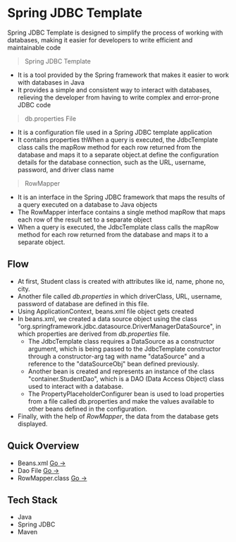 # Spring JDBC Template

Spring JDBC Template is designed to simplify the process of working with databases, making it easier for developers to write efficient and maintainable code

> Spring JDBC Template
- It is a tool provided by the Spring framework that makes it easier to work with databases in Java
- It provides a simple and consistent way to interact with databases, relieving the developer from having to write complex and error-prone JDBC code

> db.properties File
- It is a configuration file used in a Spring JDBC template application
- It contains properties thWhen a query is executed, the JdbcTemplate class calls the mapRow method for each row returned from the database and maps it to a separate object.at define the configuration details for the database connection, such as the URL, username, password, and driver class name

> RowMapper
- It is an interface in the Spring JDBC framework that maps the results of a query executed on a database to Java objects
- The RowMapper interface contains a single method mapRow that maps each row of the result set to a separate object
- When a query is executed, the JdbcTemplate class calls the mapRow method for each row returned from the database and maps it to a separate object.

## Flow
- At first, Student class is created with attributes like id, name, phone no, city.
- Another file called *db.properties* in which driverClass, URL, username, password of database are defined in this file.
- Using ApplicationContext, beans.xml file object gets created
- In beans.xml, we created a data source object using the class "org.springframework.jdbc.datasource.DriverManagerDataSource", in which properties are derived from *db.properties* file.
  - The JdbcTemplate class requires a DataSource as a constructor argument, which is being passed to the JdbcTemplate constructor through a constructor-arg tag with name "dataSource" and a reference to the "dataSourceObj" bean defined previously.
  - Another bean is created and represents an instance of the class "container.StudentDao", which is a DAO (Data Access Object) class used to interact with a database.
  - The PropertyPlaceholderConfigurer bean is used to load properties from a file called db.properties and make the values available to other beans defined in the configuration.
- Finally, with the help of *RowMapper*, the data from the database gets displayed.

## Quick Overview
- Beans.xml [Go ->](https://github.com/Shrivishnu22/Virtusa_LP/blob/master/JdbcTemplate/src/main/java/beans.xml)
- Dao File [Go ->](https://github.com/Shrivishnu22/Virtusa_LP/blob/master/JdbcTemplate/src/main/java/container/StudentDao.java)
- RowMapper.class [Go ->](https://github.com/Shrivishnu22/Virtusa_LP/blob/master/JdbcTemplate/src/main/java/container/StudentRowMapper.java)
   
## Tech Stack 
- Java
- Spring JDBC
- Maven
